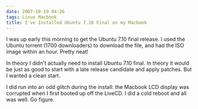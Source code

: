 ```yaml
---
date: 2007-10-19 04:26
tags: Linux Macbook
title: I've Installed Ubuntu 7.10 Final on my Macbook
---
```


I was up early this morning to get the Ubuntu 7.10 final release. I used the
Ubuntu torrent (1700 downloaders) to download the file, and had the ISO image
within an hour. Pretty neat!

In theory I didn't actually need to install
Ubuntu 7.10 final. In theory it would be just as good to start with a late
release candidate and apply patches. But I wanted a clean start.

I did run
into an odd glitch during the install: the Macbook LCD display was corrupted
when I first booted up off the LiveCD. I did a cold reboot and all was well.
Go figure.
